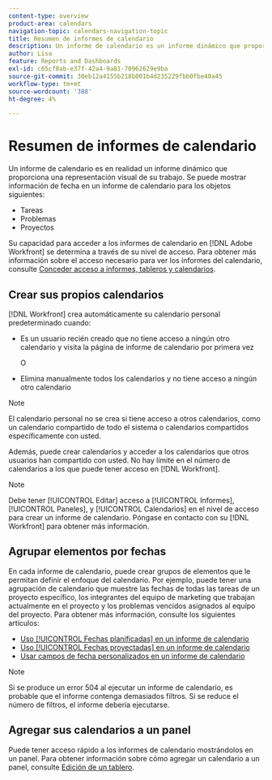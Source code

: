 ```yaml
---
content-type: overview
product-area: calendars
navigation-topic: calendars-navigation-topic
title: Resumen de informes de calendario
description: Un informe de calendario es un informe dinámico que proporciona una representación visual del trabajo. Puede mostrar información de fecha en un informe de calendario para tareas, problemas y proyectos.
author: Lisa
feature: Reports and Dashboards
exl-id: c65cf8ab-e37f-42a4-9a81-70962629e9ba
source-git-commit: 30eb12a4155b218b001b4d235229fbb0fbe40a45
workflow-type: tm+mt
source-wordcount: '388'
ht-degree: 4%

---
```


# Resumen de informes de calendario

<!-- Audited: 01/2024 -->

Un informe de calendario es en realidad un informe dinámico que proporciona una representación visual de su trabajo. Se puede mostrar información de fecha en un informe de calendario para los objetos siguientes:

* Tareas
* Problemas
* Proyectos

Su capacidad para acceder a los informes de calendario en [!DNL Adobe Workfront] se determina a través de su nivel de acceso. Para obtener más información sobre el acceso necesario para ver los informes del calendario, consulte [Conceder acceso a informes, tableros y calendarios](../../../administration-and-setup/add-users/configure-and-grant-access/grant-access-reports-dashboards-calendars.md).

## Crear sus propios calendarios

[!DNL Workfront] crea automáticamente su calendario personal predeterminado cuando:

* Es un usuario recién creado que no tiene acceso a ningún otro calendario y visita la página de informe de calendario por primera vez

  O

* Elimina manualmente todos los calendarios y no tiene acceso a ningún otro calendario

>[!NOTE]
>
>El calendario personal no se crea si tiene acceso a otros calendarios, como un calendario compartido de todo el sistema o calendarios compartidos específicamente con usted.

Además, puede crear calendarios y acceder a los calendarios que otros usuarios han compartido con usted. No hay límite en el número de calendarios a los que puede tener acceso en [!DNL Workfront].

>[!NOTE]
>
>Debe tener [!UICONTROL Editar] acceso a [!UICONTROL Informes], [!UICONTROL Paneles], y [!UICONTROL Calendarios] en el nivel de acceso para crear un informe de calendario. Póngase en contacto con su [!DNL Workfront] para obtener más información.

## Agrupar elementos por fechas

En cada informe de calendario, puede crear grupos de elementos que le permitan definir el enfoque del calendario. Por ejemplo, puede tener una agrupación de calendario que muestre las fechas de todas las tareas de un proyecto específico, los integrantes del equipo de marketing que trabajan actualmente en el proyecto y los problemas vencidos asignados al equipo del proyecto. Para obtener más información, consulte los siguientes artículos:

* [Uso [!UICONTROL Fechas planificadas] en un informe de calendario](../../../reports-and-dashboards/reports/calendars/use-planned-dates.md)
* [Uso [!UICONTROL Fechas proyectadas] en un informe de calendario](../../../reports-and-dashboards/reports/calendars/use-projected-dates.md)
* [Usar campos de fecha personalizados en un informe de calendario](../../../reports-and-dashboards/reports/calendars/use-custom-dates.md)

>[!NOTE]
>
>Si se produce un error 504 al ejecutar un informe de calendario, es probable que el informe contenga demasiados filtros. Si se reduce el número de filtros, el informe debería ejecutarse.

## Agregar sus calendarios a un panel

Puede tener acceso rápido a los informes de calendario mostrándolos en un panel. Para obtener información sobre cómo agregar un calendario a un panel, consulte [Edición de un tablero](../../../reports-and-dashboards/dashboards/creating-and-managing-dashboards/edit-dashboard.md).

